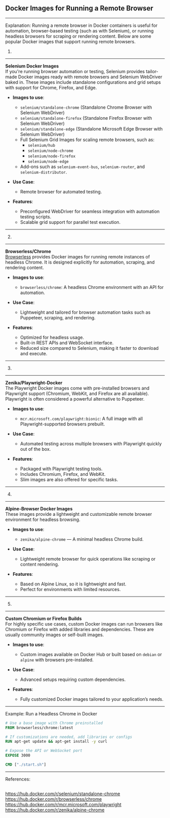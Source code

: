 ## Docker Images for Running a Remote Browser
---  
Explanation: Running a remote browser in Docker containers is useful for automation, browser-based testing (such as with Selenium), or running headless browsers for scraping or rendering content. Below are some popular Docker images that support running remote browsers.  

1.  
---  
**Selenium Docker Images**  
If you're running browser automation or testing, Selenium provides tailor-made Docker images ready with remote browsers and Selenium WebDriver baked in. These images include standalone configurations and grid setups with support for Chrome, Firefox, and Edge.

- **Images to use**:
  - `selenium/standalone-chrome` (Standalone Chrome Browser with Selenium WebDriver)
  - `selenium/standalone-firefox` (Standalone Firefox Browser with Selenium WebDriver)
  - `selenium/standalone-edge` (Standalone Microsoft Edge Browser with Selenium WebDriver)
  - Full Selenium Grid Images for scaling remote browsers, such as:
    - `selenium/hub`
    - `selenium/node-chrome`
    - `selenium/node-firefox`
    - `selenium/node-edge`
  - Add-ons such as `selenium-event-bus`, `selenium-router`, and `selenium-distributor`.

- **Use Case**:
  - Remote browser for automated testing.

- **Features**:
  - Preconfigured WebDriver for seamless integration with automation testing scripts.
  - Scalable grid support for parallel test execution.

---

2.  
---  
**Browserless/Chrome**  
[Browserless](https://browserless.io/) provides Docker images for running remote instances of headless Chrome. It is designed explicitly for automation, scraping, and rendering content.

- **Images to use**:
  - `browserless/chrome`: A headless Chrome environment with an API for automation.

- **Use Case**:
  - Lightweight and tailored for browser automation tasks such as Puppeteer, scraping, and rendering.

- **Features**:
  - Optimized for headless usage.
  - Built-in REST APIs and WebSocket interface.
  - Reduced size compared to Selenium, making it faster to download and execute.

---

3.  
---  
**Zenika/Playwright-Docker**  
The Playwright Docker images come with pre-installed browsers and Playwright support (Chromium, WebKit, and Firefox are all available). Playwright is often considered a powerful alternative to Puppeteer.

- **Images to use**:
  - `mcr.microsoft.com/playwright:bionic`: A full image with all Playwright-supported browsers prebuilt.

- **Use Case**:
  - Automated testing across multiple browsers with Playwright quickly out of the box.

- **Features**:
  - Packaged with Playwright testing tools.
  - Includes Chromium, Firefox, and WebKit.
  - Slim images are also offered for specific tasks.

---

4.  
---  
**Alpine-Browser Docker Images**  
These images provide a lightweight and customizable remote browser environment for headless browsing.

- **Images to use**:
  - `zenika/alpine-chrome` — A minimal headless Chrome build.

- **Use Case**:
  - Lightweight remote browser for quick operations like scraping or content rendering.

- **Features**:
  - Based on Alpine Linux, so it is lightweight and fast.
  - Perfect for environments with limited resources.

---

5.  
---  
**Custom Chromium or Firefox Builds**  
For highly specific use cases, custom Docker images can run browsers like Chromium or Firefox with added libraries and dependencies. These are usually community images or self-built images.

- **Images to use**:
  - Custom images available on Docker Hub or built based on `debian` or `alpine` with browsers pre-installed.

- **Use Case**:
  - Advanced setups requiring custom dependencies.

- **Features**:
  - Fully customized Docker images tailored to your application’s needs.

---

Example: Run a Headless Chrome in Docker  
```dockerfile
# Use a base image with Chrome preinstalled
FROM browserless/chrome:latest

# If customizations are needed, add libraries or configs
RUN apt-get update && apt-get install -y curl

# Expose the API or WebSocket port
EXPOSE 3000

CMD ["./start.sh"]
```

---

References:  
##  
https://hub.docker.com/r/selenium/standalone-chrome  
https://hub.docker.com/r/browserless/chrome  
https://hub.docker.com/r/mcr.microsoft.com/playwright  
https://hub.docker.com/r/zenika/alpine-chrome  